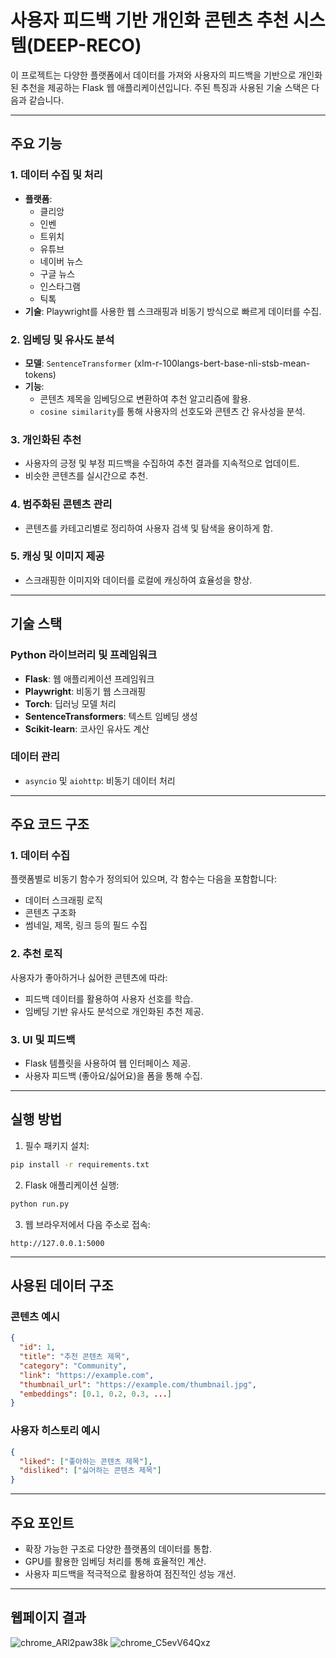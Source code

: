 # 사용자 피드백 기반 개인화 콘텐츠 추천 시스템(DEEP-RECO)

이 프로젝트는 다양한 플랫폼에서 데이터를 가져와 사용자의 피드백을 기반으로 개인화된 추천을 제공하는 Flask 웹 애플리케이션입니다. 주된 특징과 사용된 기술 스택은 다음과 같습니다.

---

## 주요 기능

### 1. 데이터 수집 및 처리
- **플랫폼**: 
  - 클리앙
  - 인벤
  - 트위치
  - 유튜브
  - 네이버 뉴스
  - 구글 뉴스
  - 인스타그램
  - 틱톡
- **기술**: Playwright를 사용한 웹 스크래핑과 비동기 방식으로 빠르게 데이터를 수집.

### 2. 임베딩 및 유사도 분석
- **모델**: `SentenceTransformer` (xlm-r-100langs-bert-base-nli-stsb-mean-tokens)
- **기능**:
  - 콘텐츠 제목을 임베딩으로 변환하여 추천 알고리즘에 활용.
  - `cosine similarity`를 통해 사용자의 선호도와 콘텐츠 간 유사성을 분석.

### 3. 개인화된 추천
- 사용자의 긍정 및 부정 피드백을 수집하여 추천 결과를 지속적으로 업데이트.
- 비슷한 콘텐츠를 실시간으로 추천.

### 4. 범주화된 콘텐츠 관리
- 콘텐츠를 카테고리별로 정리하여 사용자 검색 및 탐색을 용이하게 함.

### 5. 캐싱 및 이미지 제공
- 스크래핑한 이미지와 데이터를 로컬에 캐싱하여 효율성을 향상.

---

## 기술 스택

### Python 라이브러리 및 프레임워크
- **Flask**: 웹 애플리케이션 프레임워크
- **Playwright**: 비동기 웹 스크래핑
- **Torch**: 딥러닝 모델 처리
- **SentenceTransformers**: 텍스트 임베딩 생성
- **Scikit-learn**: 코사인 유사도 계산

### 데이터 관리
- `asyncio` 및 `aiohttp`: 비동기 데이터 처리

---

## 주요 코드 구조

### 1. 데이터 수집
플랫폼별로 비동기 함수가 정의되어 있으며, 각 함수는 다음을 포함합니다:
- 데이터 스크래핑 로직
- 콘텐츠 구조화
- 썸네일, 제목, 링크 등의 필드 수집

### 2. 추천 로직
사용자가 좋아하거나 싫어한 콘텐츠에 따라:
- 피드백 데이터를 활용하여 사용자 선호를 학습.
- 임베딩 기반 유사도 분석으로 개인화된 추천 제공.

### 3. UI 및 피드백
- Flask 템플릿을 사용하여 웹 인터페이스 제공.
- 사용자 피드백 (좋아요/싫어요)을 폼을 통해 수집.

---

## 실행 방법

1. 필수 패키지 설치:
```bash
pip install -r requirements.txt
```

2. Flask 애플리케이션 실행:
```bash
python run.py
```

3. 웹 브라우저에서 다음 주소로 접속:
```
http://127.0.0.1:5000
```

---

## 사용된 데이터 구조

### 콘텐츠 예시
```json
{
  "id": 1,
  "title": "추천 콘텐츠 제목",
  "category": "Community",
  "link": "https://example.com",
  "thumbnail_url": "https://example.com/thumbnail.jpg",
  "embeddings": [0.1, 0.2, 0.3, ...]
}
```

### 사용자 히스토리 예시
```json
{
  "liked": ["좋아하는 콘텐츠 제목"],
  "disliked": ["싫어하는 콘텐츠 제목"]
}
```

---

## 주요 포인트
- 확장 가능한 구조로 다양한 플랫폼의 데이터를 통합.
- GPU를 활용한 임베딩 처리를 통해 효율적인 계산.
- 사용자 피드백을 적극적으로 활용하여 점진적인 성능 개선.

---
## 웹페이지 결과
![chrome_ARl2paw38k](https://github.com/user-attachments/assets/1e7bea71-2077-41cc-a6a7-9c7e4fbbdd4d)
![chrome_C5evV64Qxz](https://github.com/user-attachments/assets/1b70414d-83e6-4d26-84ad-ffe12cea0020)


